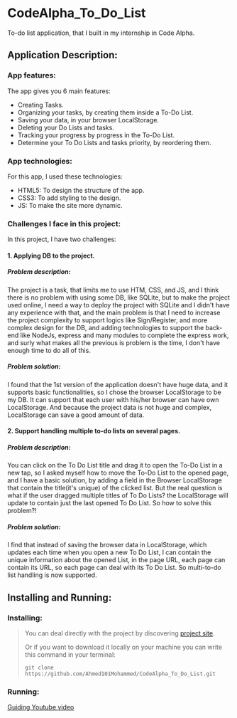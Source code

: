 # CodeAlpha_To_Do_List
To-do list application, that I built in my internship in Code Alpha.

## Application Description:
### App features:
The app gives you 6 main features:
- Creating Tasks.
- Organizing your tasks, by creating them inside a To-Do List.
- Saving your data, in your browser LocalStorage.
- Deleting your Do Lists and tasks.
- Tracking your progress by progress in the To-Do List.
- Determine your To Do Lists and tasks priority, by reordering them.

### App technologies:
For this app, I used these technologies:
- HTML5: To design the structure of the app.
- CSS3: To add styling to the design.
- JS: To make the site more dynamic.

### Challenges I face in this project:
In this project, I have two challenges:

#### 1. Applying DB to the project.
##### Problem description:
The project is a task, that limits me to use HTM, CSS, and JS, and I think there is no problem with using some DB, like SQLite, but to make the project used online, I need a way to deploy the project with SQLite and I didn't have any experience with that, and the main problem is that I need to increase the project complexity to support logics like Sign/Register, and more complex design for the DB, and adding technologies to support the back-end like NodeJs, express and many modules to complete the express work, and surly what makes all the previous is problem is the time, I don't have enough time to do all of this.
##### Problem solution:
I found that the 1st version of the application doesn't have huge data, and it supports basic functionalities, so I chose the browser LocalStorage to be my DB. It can support that each user with his/her browser can have own LocalStorage. And because the project data is not huge and complex, LocalStorage can save a good amount of data.

#### 2. Support handling multiple to-do lists on several pages.
##### Problem description:
You can click on the To Do List title and drag it to open the To-Do List in a new tap, so I asked myself how to move the To-Do List to the opened page, and I have a basic solution, by adding a field in the Browser LocalStorage that contain the title(it's unique) of the clicked list. But the real question is what if the user dragged multiple titles of To Do Lists? the LocalStorage will update to contain just the last opened To Do List. So how to solve this problem?!

##### Problem solution:
I find that instead of saving the browser data in LocalStorage, which updates each time when you open a new To Do List, I can contain the unique information about the opened List, in the page URL, each page can contain its URL, so each page can deal with its To Do List. So multi-to-do list handling is now supported.

## Installing and Running:
### Installing:
> You can deal directly with the project by discovering [project site](https://ahmed101mohammed.github.io/CodeAlpha_To_Do_List/).
> 
> Or if you want to download it locally on your machine you can write this command in your terminal:
> ```
> git clone https://github.com/Ahmed101Mohammed/CodeAlpha_To_Do_List.git
> ```

### Running:
[Guiding Youtube video]( https://youtu.be/6BlZ7qfT0jU?si=vOrNjvl9BItbroBs)
